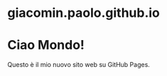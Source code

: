 # giacomin.paolo.github.io
<!DOCTYPE html>
<html>
<head>
  <title>Il mio sito web!</title>
</head>
<body>
  <h1>Ciao Mondo!</h1>
  <p>Questo è il mio nuovo sito web su GitHub Pages.</p>
</body>
</html>
